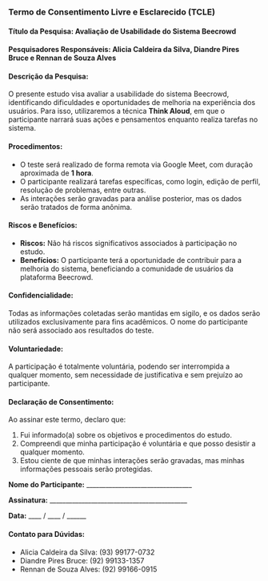 ### **Termo de Consentimento Livre e Esclarecido (TCLE)**

#### **Título da Pesquisa:** Avaliação de Usabilidade do Sistema Beecrowd

#### **Pesquisadores Responsáveis:** Alicia Caldeira da Silva, Diandre Pires Bruce e Rennan de Souza Alves

#### **Descrição da Pesquisa:**

O presente estudo visa avaliar a usabilidade do sistema Beecrowd, identificando dificuldades e oportunidades de melhoria na experiência dos usuários. Para isso, utilizaremos a técnica **Think Aloud**, em que o participante narrará suas ações e pensamentos enquanto realiza tarefas no sistema.

#### **Procedimentos:**

* O teste será realizado de forma remota via Google Meet, com duração aproximada de **1 hora**.  
* O participante realizará tarefas específicas, como login, edição de perfil, resolução de problemas, entre outras.  
* As interações serão gravadas para análise posterior, mas os dados serão tratados de forma anônima.

#### **Riscos e Benefícios:**

* **Riscos:** Não há riscos significativos associados à participação no estudo.  
* **Benefícios:** O participante terá a oportunidade de contribuir para a melhoria do sistema, beneficiando a comunidade de usuários da plataforma Beecrowd.

#### **Confidencialidade:**

Todas as informações coletadas serão mantidas em sigilo, e os dados serão utilizados exclusivamente para fins acadêmicos. O nome do participante não será associado aos resultados do teste.

#### **Voluntariedade:**

A participação é totalmente voluntária, podendo ser interrompida a qualquer momento, sem necessidade de justificativa e sem prejuízo ao participante.

#### **Declaração de Consentimento:**

Ao assinar este termo, declaro que:

1. Fui informado(a) sobre os objetivos e procedimentos do estudo.  
2. Compreendi que minha participação é voluntária e que posso desistir a qualquer momento.  
3. Estou ciente de que minhas interações serão gravadas, mas minhas informações pessoais serão protegidas.

**Nome do Participante:** \_\_\_\_\_\_\_\_\_\_\_\_\_\_\_\_\_\_\_\_\_\_\_\_\_\_\_\_\_\_\_\_\_

**Assinatura:** \_\_\_\_\_\_\_\_\_\_\_\_\_\_\_\_\_\_\_\_\_\_\_\_\_\_\_\_\_\_\_\_\_\_\_\_\_\_\_\_\_\_\_

**Data:** \_\_\_\_ / \_\_\_\_ / \_\_\_\_\_\_

#### **Contato para Dúvidas:**

* Alicia Caldeira da Silva: (93) 99177-0732  
* Diandre Pires Bruce: (92) 99133-1357  
* Rennan de Souza Alves: (92) 99166-0915

